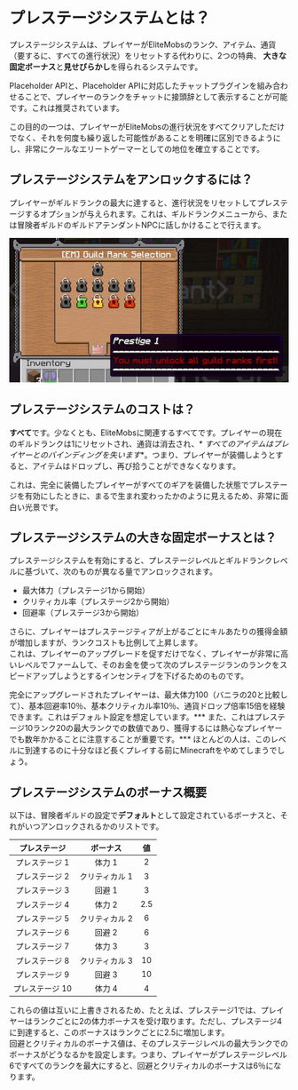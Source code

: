 # プレステージシステムとは？

プレステージシステムは、プレイヤーがEliteMobsのランク、アイテム、通貨（要するに、すべての進行状況）をリセットする代わりに、2つの特典、
**大きな固定ボーナス**と**見せびらかし**を得られるシステムです。

Placeholder APIと、Placeholder APIに対応したチャットプラグインを組み合わせることで、プレイヤーのランクをチャットに接頭辞として表示することが可能です。これは推奨されています。

この目的の一つは、プレイヤーがEliteMobsの進行状況をすべてクリアしただけでなく、それを何度も繰り返した可能性があることを明確に区別できるようにし、非常にクールなエリートゲーマーとしての地位を確立することです。

## プレステージシステムをアンロックするには？

プレイヤーがギルドランクの最大に達すると、進行状況をリセットしてプレステージするオプションが与えられます。これは、ギルドランクメニューから、または冒険者ギルドのギルドアテンダントNPCに話しかけることで行えます。

<div align="center">

![prestige_guild_rank.jpg](../../../img/wiki/prestige_guild_rank.jpg)

</div>

## プレステージシステムのコストは？

**すべて**です。少なくとも、EliteMobsに関連するすべてです。プレイヤーの現在のギルドランクは1にリセットされ、通貨は消去され、*
*すべてのアイテムはプレイヤーとのバインディングを失います**。つまり、プレイヤーが装備しようとすると、アイテムはドロップし、再び拾うことができなくなります。

これは、完全に装備したプレイヤーがすべてのギアを装備した状態でプレステージを有効にしたときに、まるで生まれ変わったかのように見えるため、非常に面白い光景です。

## プレステージシステムの大きな固定ボーナスとは？

プレステージシステムを有効にすると、プレステージレベルとギルドランクレベルに基づいて、次のものが異なる量でアンロックされます。

- 最大体力（プレステージ1から開始）
- クリティカル率（プレステージ2から開始）
- 回避率（プレステージ3から開始）

さらに、プレイヤーはプレステージティアが上がるごとにキルあたりの獲得金額が増加しますが、ランクコストも比例して上昇します。<br>
これは、プレイヤーのアップグレードを促すだけでなく、プレイヤーが非常に高いレベルでファームして、そのお金を使って次のプレステージランのランクをスピードアップしようとするインセンティブを下げるためのものです。

完全にアップグレードされたプレイヤーは、最大体力100（バニラの20と比較して）、基本回避率10％、基本クリティカル率10％、通貨ドロップ倍率15倍を経験できます。これはデフォルト設定を想定しています。***
また、これはプレステージ10ランク20の最大ランクでの数値であり、獲得するには熱心なプレイヤーでも数年かかることに注意することが重要です。***
ほとんどの人は、このレベルに到達するのに十分なほど長くプレイする前にMinecraftをやめてしまうでしょう。

## プレステージシステムのボーナス概要

以下は、冒険者ギルドの設定で**デフォルト**として設定されているボーナスと、それがいつアンロックされるかのリストです。

<div align="center">

|  プレステージ   |   ボーナス   |  値  |
|:---------:|:--------:|:---:|
| プレステージ 1  |   体力 1   |  2  |
| プレステージ 2  | クリティカル 1 |  3  | 実際は3
| プレステージ 3  |   回避 1   |  3  | 実際は4
| プレステージ 4  |   体力 2   | 2.5 |
| プレステージ 5  | クリティカル 2 |  6  |
| プレステージ 6  |   回避 2   |  6  |
| プレステージ 7  |   体力 3   |  3  |
| プレステージ 8  | クリティカル 3 | 10  |
| プレステージ 9  |   回避 3   | 10  |
| プレステージ 10 |   体力 4   |  4  |

</div>

これらの値は互いに上書きされるため、たとえば、プレステージ1では、プレイヤーはランクごとに2の体力ボーナスを受け取ります。ただし、プレステージ4に到達すると、このボーナスはランクごとに2.5に増加します。
<br>回避とクリティカルのボーナス値は、そのプレステージレベルの最大ランクでのボーナスがどうなるかを設定します。つまり、プレイヤーがプレステージレベル6ですべてのランクを最大にすると、回避とクリティカルのボーナスは6％になります。
